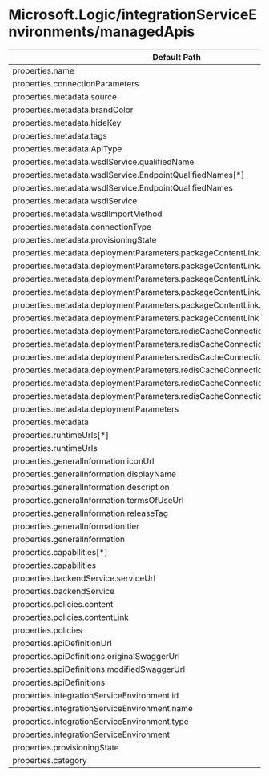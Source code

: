 # Microsoft.Logic/integrationServiceEnvironments/managedApis

| Default Path | Alias |
|---|---|
| properties.name | Microsoft.Logic/integrationServiceEnvironments/managedApis/name |
| properties.connectionParameters | Microsoft.Logic/integrationServiceEnvironments/managedApis/connectionParameters |
| properties.metadata.source | Microsoft.Logic/integrationServiceEnvironments/managedApis/metadata.source |
| properties.metadata.brandColor | Microsoft.Logic/integrationServiceEnvironments/managedApis/metadata.brandColor |
| properties.metadata.hideKey | Microsoft.Logic/integrationServiceEnvironments/managedApis/metadata.hideKey |
| properties.metadata.tags | Microsoft.Logic/integrationServiceEnvironments/managedApis/metadata.tags |
| properties.metadata.ApiType | Microsoft.Logic/integrationServiceEnvironments/managedApis/metadata.ApiType |
| properties.metadata.wsdlService.qualifiedName | Microsoft.Logic/integrationServiceEnvironments/managedApis/metadata.wsdlService.qualifiedName |
| properties.metadata.wsdlService.EndpointQualifiedNames[*] | Microsoft.Logic/integrationServiceEnvironments/managedApis/metadata.wsdlService.EndpointQualifiedNames[*] |
| properties.metadata.wsdlService.EndpointQualifiedNames | Microsoft.Logic/integrationServiceEnvironments/managedApis/metadata.wsdlService.EndpointQualifiedNames |
| properties.metadata.wsdlService | Microsoft.Logic/integrationServiceEnvironments/managedApis/metadata.wsdlService |
| properties.metadata.wsdlImportMethod | Microsoft.Logic/integrationServiceEnvironments/managedApis/metadata.wsdlImportMethod |
| properties.metadata.connectionType | Microsoft.Logic/integrationServiceEnvironments/managedApis/metadata.connectionType |
| properties.metadata.provisioningState | Microsoft.Logic/integrationServiceEnvironments/managedApis/metadata.provisioningState |
| properties.metadata.deploymentParameters.packageContentLink.type | Microsoft.Logic/integrationServiceEnvironments/managedApis/metadata.deploymentParameters.packageContentLink.type |
| properties.metadata.deploymentParameters.packageContentLink.isRequired | Microsoft.Logic/integrationServiceEnvironments/managedApis/metadata.deploymentParameters.packageContentLink.isRequired |
| properties.metadata.deploymentParameters.packageContentLink.displayName | Microsoft.Logic/integrationServiceEnvironments/managedApis/metadata.deploymentParameters.packageContentLink.displayName |
| properties.metadata.deploymentParameters.packageContentLink.description | Microsoft.Logic/integrationServiceEnvironments/managedApis/metadata.deploymentParameters.packageContentLink.description |
| properties.metadata.deploymentParameters.packageContentLink.visibility | Microsoft.Logic/integrationServiceEnvironments/managedApis/metadata.deploymentParameters.packageContentLink.visibility |
| properties.metadata.deploymentParameters.packageContentLink | Microsoft.Logic/integrationServiceEnvironments/managedApis/metadata.deploymentParameters.packageContentLink |
| properties.metadata.deploymentParameters.redisCacheConnectionString.type | Microsoft.Logic/integrationServiceEnvironments/managedApis/metadata.deploymentParameters.redisCacheConnectionString.type |
| properties.metadata.deploymentParameters.redisCacheConnectionString.isRequired | Microsoft.Logic/integrationServiceEnvironments/managedApis/metadata.deploymentParameters.redisCacheConnectionString.isRequired |
| properties.metadata.deploymentParameters.redisCacheConnectionString.displayName | Microsoft.Logic/integrationServiceEnvironments/managedApis/metadata.deploymentParameters.redisCacheConnectionString.displayName |
| properties.metadata.deploymentParameters.redisCacheConnectionString.description | Microsoft.Logic/integrationServiceEnvironments/managedApis/metadata.deploymentParameters.redisCacheConnectionString.description |
| properties.metadata.deploymentParameters.redisCacheConnectionString.visibility | Microsoft.Logic/integrationServiceEnvironments/managedApis/metadata.deploymentParameters.redisCacheConnectionString.visibility |
| properties.metadata.deploymentParameters.redisCacheConnectionString | Microsoft.Logic/integrationServiceEnvironments/managedApis/metadata.deploymentParameters.redisCacheConnectionString |
| properties.metadata.deploymentParameters | Microsoft.Logic/integrationServiceEnvironments/managedApis/metadata.deploymentParameters |
| properties.metadata | Microsoft.Logic/integrationServiceEnvironments/managedApis/metadata |
| properties.runtimeUrls[*] | Microsoft.Logic/integrationServiceEnvironments/managedApis/runtimeUrls[*] |
| properties.runtimeUrls | Microsoft.Logic/integrationServiceEnvironments/managedApis/runtimeUrls |
| properties.generalInformation.iconUrl | Microsoft.Logic/integrationServiceEnvironments/managedApis/generalInformation.iconUrl |
| properties.generalInformation.displayName | Microsoft.Logic/integrationServiceEnvironments/managedApis/generalInformation.displayName |
| properties.generalInformation.description | Microsoft.Logic/integrationServiceEnvironments/managedApis/generalInformation.description |
| properties.generalInformation.termsOfUseUrl | Microsoft.Logic/integrationServiceEnvironments/managedApis/generalInformation.termsOfUseUrl |
| properties.generalInformation.releaseTag | Microsoft.Logic/integrationServiceEnvironments/managedApis/generalInformation.releaseTag |
| properties.generalInformation.tier | Microsoft.Logic/integrationServiceEnvironments/managedApis/generalInformation.tier |
| properties.generalInformation | Microsoft.Logic/integrationServiceEnvironments/managedApis/generalInformation |
| properties.capabilities[*] | Microsoft.Logic/integrationServiceEnvironments/managedApis/capabilities[*] |
| properties.capabilities | Microsoft.Logic/integrationServiceEnvironments/managedApis/capabilities |
| properties.backendService.serviceUrl | Microsoft.Logic/integrationServiceEnvironments/managedApis/backendService.serviceUrl |
| properties.backendService | Microsoft.Logic/integrationServiceEnvironments/managedApis/backendService |
| properties.policies.content | Microsoft.Logic/integrationServiceEnvironments/managedApis/policies.content |
| properties.policies.contentLink | Microsoft.Logic/integrationServiceEnvironments/managedApis/policies.contentLink |
| properties.policies | Microsoft.Logic/integrationServiceEnvironments/managedApis/policies |
| properties.apiDefinitionUrl | Microsoft.Logic/integrationServiceEnvironments/managedApis/apiDefinitionUrl |
| properties.apiDefinitions.originalSwaggerUrl | Microsoft.Logic/integrationServiceEnvironments/managedApis/apiDefinitions.originalSwaggerUrl |
| properties.apiDefinitions.modifiedSwaggerUrl | Microsoft.Logic/integrationServiceEnvironments/managedApis/apiDefinitions.modifiedSwaggerUrl |
| properties.apiDefinitions | Microsoft.Logic/integrationServiceEnvironments/managedApis/apiDefinitions |
| properties.integrationServiceEnvironment.id | Microsoft.Logic/integrationServiceEnvironments/managedApis/integrationServiceEnvironment.id |
| properties.integrationServiceEnvironment.name | Microsoft.Logic/integrationServiceEnvironments/managedApis/integrationServiceEnvironment.name |
| properties.integrationServiceEnvironment.type | Microsoft.Logic/integrationServiceEnvironments/managedApis/integrationServiceEnvironment.type |
| properties.integrationServiceEnvironment | Microsoft.Logic/integrationServiceEnvironments/managedApis/integrationServiceEnvironment |
| properties.provisioningState | Microsoft.Logic/integrationServiceEnvironments/managedApis/provisioningState |
| properties.category | Microsoft.Logic/integrationServiceEnvironments/managedApis/category |


